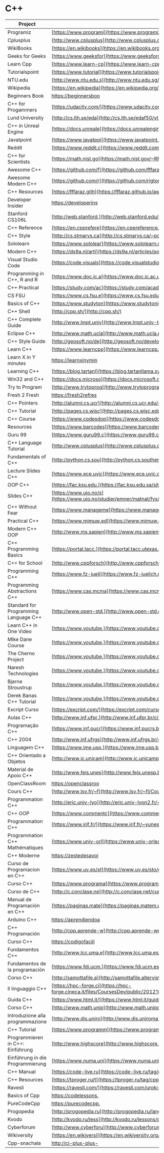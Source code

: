 # C++

| Project                               | URL                                                                                                                                                           | Language |
|---------------------------------------|----------------------------------------------------------------------------------------------------------------------------------------------------------------------|----------|
| Programiz                             | [https://www.programi](https://www.programiz.com/cpp-programming)                                                                                                    | EN       |
| Cplusplus                             | [http://www.cplusplus](http://www.cplusplus.com/doc/tutorial/)                                                                                                       | EN       |
| WikiBooks                             | [https://en.wikibooks](https://en.wikibooks.org/wiki/C%2B%2B_Programming)                                                                                            | EN       |
| Geeks for Geeks                       | [https://www.geeksfor](https://www.geeksforgeeks.org/c-plus-plus/)                                                                                                   | EN       |
| Learn Cpp                             | [https://www.learn-cp](https://www.learn-cpp.org/)                                                                                                                   | EN       |
| Tutorialspoint                        | [https://www.tutorial](https://www.tutorialspoint.com/cplusplus/)                                                                                                    | EN       |
| NTU.edu                               | [http://www.ntu.edu.s](http://www.ntu.edu.sg/home/ehchua/programming/cpp/cp0_introduction.html)                                                                      | EN       |
| Wikipedia                             | [https://en.wikipedia](https://en.wikipedia.org/wiki/C%2B%2B)                                                                                                        | EN       |
| Beginners Book                        | [https://beginnersboo](https://beginnersbook.com/2017/08/c-plus-plus-tutorial-for-beginners/)                                                                        | EN       |
| C++ for Progammers                    | [https://udacity.com/](https://www.udacity.com/course/c-for-programmers--ud210)                                                                                       | EN       |
| Lund University                       | [http://cs.lth.se/eda](http://cs.lth.se/edaf50/vt18/lectures/)                                                                                                       | EN       |
| C++ in Unreal Engine                  | [https://docs.unreale](https://docs.unrealengine.com/en-us/Programming/Introduction)                                                                                 | EN       |
| Javatpoint                            | [https://www.javatpoi](https://www.javatpoint.com/cpp-tutorial)                                                                                                      | EN       |
| Reddit                                | [https://www.reddit.c](https://www.reddit.com/r/cpp/)                                                                                                                | EN       |
| C++ for Scientists                    | [https://math.nist.go](https://math.nist.gov/~RPozo/c++class/)                                                                                                       | EN       |
| Awesome C++                           | [https://github.com/f](https://github.com/fffaraz/awesome-cpp)                                                                                                       | EN       |
| Awesome Modern C++                    | [https://github.com/r](https://github.com/rigtorp/awesome-modern-cpp)                                                                                                | EN       |
| C++ Resources                         | [https://fffaraz.gith](https://fffaraz.github.io/awesome-cpp/)                                                                                                       | EN       |
| Developer Insider                     | [https://developerins](https://developerinsider.co/c-and-cpp-insider/)                                                                                               | EN       |
| Stanford CS106L                       | [http://web.stanford.](http://web.stanford.edu/class/cs106l/handouts/full_course_reader.pdf)                                                                         | EN       |
| C++ Reference                         | [https://en.cpprefere](https://en.cppreference.com/w/)                                                                                                               | EN       |
| C++ Style                             | [http://cs.stmarys.ca](http://cs.stmarys.ca/~porter/csc/ref/cpp_style.html)                                                                                          | EN       |
| Sololearn                             | [https://www.sololear](https://www.sololearn.com/Course/CPlusPlus/)                                                                                                  | EN       |
| Modern C++                            | [https://ds9a.nl/arti](https://ds9a.nl/articles/posts/c++-1/)                                                                                                        | EN       |
| Visual Studio Code                    | [https://code.visuals](https://code.visualstudio.com/docs/languages/cpp)                                                                                             | EN       |
| Programming in C++, R and R           | [https://www.doc.ic.a](https://www.doc.ic.ac.uk/lab/cplus/c++.rules/)                                                                                                | EN       |
| C++ Practical                         | [https://study.com/ac](https://study.com/academy/lesson/practical-application-for-c-plus-plus-programming-functions.html)                                            | EN       |
| CS FSU                                | [https://www.cs.fsu.e](https://www.cs.fsu.edu/~vastola/cop3014/index.html)                                                                                           | EN       |
| Basics of C++                         | [https://www.studyton](https://www.studytonight.com/cpp/basics-of-cpp.php)                                                                                           | EN       |
| C++ Shell                             | [http://cpp.sh/](http://cpp.sh/)                                                                                                                                     | EN       |
| C++ Complete Guide                    | [http://www.lmpt.univ](http://www.lmpt.univ-tours.fr/~volkov/C++.pdf)                                                                                                | EN       |
| Eclipse C++                           | [http://www.math.ucla](http://www.math.ucla.edu/~anderson/UsingEclipseCPP/)                                                                                          | EN       |
| C++ Style Guide                       | [http://geosoft.no/de](http://geosoft.no/development/cppstyle.html)                                                                                                  | EN       |
| Learn C++                             | [https://www.learncpp](https://www.learncpp.com/)                                                                                                                    | EN       |
| Learn X in Y minutes                  | [https://learnxinymin](https://learnxinyminutes.com/docs/c++/)                                                                                                       | EN       |
| Learning C++                          | [https://blog.tartanl](https://blog.tartanllama.xyz/learning-cpp/)                                                                                                   | EN       |
| Win32 and C++                         | [https://docs.microso](https://docs.microsoft.com/en-us/windows/desktop/learnwin32/learn-to-program-for-windows)                                                     | EN       |
| Try to Program                        | [http://www.trytoprog](http://www.trytoprogram.com/cplusplus-programming/)                                                                                           | EN       |
| Fresh 2 Fresh                         | [https://fresh2refres](https://fresh2refresh.com/cpp-tutorial/)                                                                                                      | EN       |
| C++ Pointers                          | [http://alumni.cs.ucr](http://alumni.cs.ucr.edu/~pdiloren/C++_Pointers/)                                                                                             | EN       |
| C++ Tutorial                          | [http://pages.cs.wisc](http://pages.cs.wisc.edu/~hasti/cs368/CppTutorial/index.html)                                                                                 | EN       |
| C++ Course                            | [https://www.codesdop](https://www.codesdope.com/cpp-introduction/)                                                                                                  | EN       |
| Resources                             | [https://www.barcodes](https://www.barcodesinc.com/articles/learn-cpp.htm)                                                                                           | EN       |
| Guru 99                               | [https://www.guru99.c](https://www.guru99.com/cpp-tutorial.html)                                                                                                     | EN       |
| C++ Language Tutorial                 | [http://www.cplusplus](http://www.cplusplus.com/files/tutorial.pdf)                                                                                                  | EN       |
| Fundamentals of C++                   | [http://python.cs.sou](http://python.cs.southern.edu/cppbook/progcpp.pdf)                                                                                            | EN       |
| Lecture Slides C++                    | [https://www.ece.uvic](https://www.ece.uvic.ca/~frodo/cppbook/downloads/lecture_slides_for_programming_in_c++-2018-02-15.pdf)                                        | EN       |
| OOP C++                               | [https://fac.ksu.edu.](https://fac.ksu.edu.sa/sites/default/files/ObjectOrientedProgramminginC4thEdition.pdf)                                                        | EN       |
| Slides C++                            | [https://www.uio.no/s](https://www.uio.no/studier/emner/matnat/fys/FYS3150/h07/undervisningsmateriale/Slides%20from%20Lectures/iv3830slides_1.pdf)                   | EN       |
| C++ Without Fear                      | [https://www.manageme](https://www.managementboek.nl/code/inkijkexemplaar/9780134314303/c-without-fear-engels-brian-overland.pdf)                                    | EN       |
| Practical C++                         | [https://www.mimuw.ed](https://www.mimuw.edu.pl/~mrp/cpp/SecretCPP/O%27Reilly%20-%20Practical%20C++%20Programming.pdf)                                               | EN       |
| Modern C++ OOP                        | [http://www.ms.sapien](http://www.ms.sapientia.ro/~manyi/teaching/c++/CPP_v1.1.pdf)                                                                                  | EN       |
| C++ Programming Basics                | [https://portal.tacc.](https://portal.tacc.utexas.edu/documents/13601/159760/cpp_programming.pdf)                                                                    | EN       |
| C++ for School                        | [http://www.cppforsch](http://www.cppforschool.com/tutorial-pdf.html)                                                                                                | EN       |
| Programming C++                       | [https://www.fz-jueli](https://www.fz-juelich.de/SharedDocs/Downloads/IAS/JSC/EN/slides/cplusplus/cplusplus.pdf)                                                     | EN       |
| Programming Abstractions C++          | [https://www.cas.mcma](https://www.cas.mcmaster.ca/~qiao/courses/cs2so3/textbook/ProgAbs.pdf)                                                                        | EN       |
| Standard for Programming Language C++ | [http://www.open-std.](http://www.open-std.org/jtc1/sc22/wg21/docs/papers/2017/n4713.pdf)                                                                            | EN       |
| Learn C++ in One Video                | [https://www.youtube.](https://www.youtube.com/watch?v=Rub-JsjMhWY)                                                                                                  | EN       |
| Mike Dane Course                      | [https://www.youtube.](https://www.youtube.com/watch?v=vLnPwxZdW4Y)                                                                                                  | EN       |
| The Cherno Project                    | [https://www.youtube.](https://www.youtube.com/watch?v=18c3MTX0PK0&list=PLlrATfBNZ98dudnM48yfGUldqGD0S4FFb)                                                          | EN       |
| Naresh Technologies                   | [https://www.youtube.](https://www.youtube.com/watch?v=l0qvxPPISuY&list=PLVlQHNRLflP8_DGKcMoRw-TYJJALgGu4J)                                                          | EN       |
| Bjarne Stroustrup                     | [https://www.youtube.](https://www.youtube.com/watch?v=fX2W3nNjJIo&t=5s)                                                                                             | EN       |
| Derek Banas C++ Tutorial              | [https://www.youtube.](https://www.youtube.com/watch?v=DamuE8TM3xo&list=PLGLfVvz_LVvQ9S8YSV0iDsuEU8v11yP9M)                                                          | EN       |
| Excript Curso                         | [https://excript.com/](https://excript.com/curso-cpp.html)                                                                                                           | PT       |
| Aulas C++                             | [http://www.inf.ufpr.](http://www.inf.ufpr.br/ci208/NotasAula.pdf)                                                                                                   | PT       |
| Programação C++                       | [https://www.inf.pucr](https://www.inf.pucrs.br/manssour/LinguagemC++/index.html)                                                                                    | PT       |
| C++ 2004                              | [http://www.inf.ufrgs](http://www.inf.ufrgs.br/~johann/cpp2004/)                                                                                                     | PT       |
| Linguagem C++                         | [https://www.ime.usp.](https://www.ime.usp.br/~slago/slago-C++.pdf)                                                                                                  | PT       |
| C++ Orientado a Objetos               | [http://www.ic.unicam](http://www.ic.unicamp.br/~cmrubira/aacesta/cpp/cpp15.html)                                                                                    | PT       |
| Material de Apoio C++                 | [http://www.feis.unes](http://www.feis.unesp.br/Home/departamentos/engenhariaeletrica/lapsee/curso_2011_dinter_mod2_1.pdf)                                           | PT       |
| OpenClassRoom                         | [https://openclassroo](https://openclassrooms.com/fr/courses/1894236-programmez-avec-le-langage-c)                                                                   | FR       |
| Cours C++                             | [http://www.lsv.fr/~f](http://www.lsv.fr/~fl/Cours/slides.pdf)                                                                                                       | FR       |
| Programmation C++                     | [http://eric.univ-lyo](http://eric.univ-lyon2.fr/~ricco/cours/cours_cpp.html)                                                                                        | FR       |
| C++ OOP                               | [https://www.commentc](https://www.commentcamarche.com/contents/1427-c-l-oriente-objet)                                                                              | FR       |
| Programmation C++                     | [https://www.irif.fr/](https://www.irif.fr/~yunes/cours/cpp/index.html)                                                                                              | FR       |
| Programmation C++ Mathématiques       | [https://www.univ-orl](https://www.univ-orleans.fr/mapmo/membres/haberkorn/docs/polyC++.pdf)                                                                         | FR       |
| C++ Moderne                           | [https://zestedesavoi](https://zestedesavoir.com/tutoriels/822/la-programmation-en-c-moderne/)                                                                       | FR       |
| Curso de Programacion en C++          | [https://www.uv.es/st](https://www.uv.es/sto/cursos/c++/curso95.pdf)                                                                                                 | ES       |
| Curso C++                             | [https://www.programa](https://www.programarya.com/Cursos/C++)                                                                                                       | ES       |
| Curso de C++                          | [http://c.conclase.ne](http://c.conclase.net/curso/index.php)                                                                                                        | ES       |
| Manual de Programación en C++         | [https://paginas.mate](https://paginas.matem.unam.mx/pderbf/images/mprogintc++.pdf)                                                                                  | ES       |
| Arduino C++                           | [https://aprendiendoa](https://aprendiendoarduino.wordpress.com/category/c/)                                                                                         | ES       |
| C++ Programación                      | [http://cpp.aprende-w](http://cpp.aprende-web.net/basico/index.php)                                                                                                  | ES       |
| Curso C++                             | [https://codigofacili](https://codigofacilito.com/cursos/c-plus-plus)                                                                                                | ES       |
| Fundamentos C++                       | [http://www.lcc.uma.e](http://www.lcc.uma.es/~vicente/docencia/cppdoc/programacion_cxx.pdf)                                                                          | ES       |
| Fundamentos de la programación        | [https://www.fdi.ucm.](https://www.fdi.ucm.es/profesor/luis/fp/FP.pdf)                                                                                               | ES       |
| Corso C++                             | [http://samottafile.a](http://samottafile.altervista.org/file/Corso_C++.pdf)                                                                                         | IT       |
| Il linguaggio C++                     | [https://hpc-forge.ci](https://hpc-forge.cineca.it/files/CoursesDev/public/2012%20Autumn/Introduzione%20alla%20programmazioni%20a%20oggetti%20in%20C++/corsocpp.pdf) | IT       |
| Guida C++                             | [https://www.html.it/](https://www.html.it/guide/guida-c2/)                                                                                                          | IT       |
| Corso C++                             | [http://www.math.unip](http://www.math.unipd.it/~sperduti/CORSO-C%2B%2B/Corso%20C++.htm)                                                                             | IT       |
| Introduzione alla programmazione      | [http://www.dis.uniro](http://www.dis.uniroma1.it/~bloisi/didattica/pmn1112/lezioni/1.1-introduzione.pdf)                                                            | IT       |
| C++ Tutorial                          | [https://www.programm](https://www.programmierenlernen24.de/c-tutorial/)                                                                                             | DE       |
| Programmieren in C++: Einführung      | [http://www.highscore](http://www.highscore.de/cpp/einfuehrung/)                                                                                                     | DE       |
| Einführung in die Programmierung      | [https://www.numa.uni](https://www.numa.uni-linz.ac.at/Teaching/Lectures/Kurs-C/Script/html/main.pdf)                                                                | DE       |
| C++ Manual                            | [https://code-live.ru](https://code-live.ru/tag/cpp-manual/)                                                                                                         | RU       |
| C++ Resources                         | [https://tproger.ru/t](https://tproger.ru/tag/cpp/)                                                                                                                  | RU       |
| Ravesli                               | [https://ravesli.com/](https://ravesli.com/uroki-cpp/)                                                                                                               | RU       |
| Basics of Cpp                         | [https://codelessons.](https://codelessons.ru/cplusplus/lessons/basics-of-cpp.html)                                                                                  | RU       |
| PureCodeCpp                           | [https://purecodecpp.](https://purecodecpp.com/)                                                                                                                     | RU       |
| Progopedia                            | [http://progopedia.ru](http://progopedia.ru/language/c-plus-plus/)                                                                                                   | RU       |
| Kvodo                                 | [http://kvodo.ru/less](http://kvodo.ru/lessons/cplusplus)                                                                                                            | RU       |
| Cyberforum                            | [http://www.cyberforu](http://www.cyberforum.ru/cpp/)                                                                                                                | RU       |
| Wikiversity                           | [https://en.wikiversi](https://en.wikiversity.org/wiki/C%2B%2B)                                                                                                      | RU       |
| Cpp-snachala                          | [http://ci-plus-plus-](http://ci-plus-plus-snachala.ru/)                                                                                                             | RU       |
